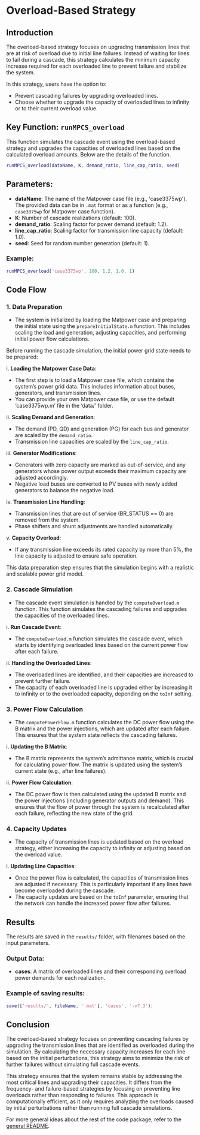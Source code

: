 # Overload-Based Strategy

## Introduction

The overload-based strategy focuses on upgrading transmission lines that are at risk of overload due to initial line failures. Instead of waiting for lines to fail during a cascade, this strategy calculates the minimum capacity increase required for each overloaded line to prevent failure and stabilize the system.

In this strategy, users have the option to:
- Prevent cascading failures by upgrading overloaded lines.
- Choose whether to upgrade the capacity of overloaded lines to infinity or to their current overload value.



## Key Function: `runMPCS_overload`

This function simulates the cascade event using the overload-based strategy and upgrades the capacities of overloaded lines based on the calculated overload amounts. Below are the details of the function.

```matlab
runMPCS_overload(dataName, K, demand_ratio, line_cap_ratio, seed)
```

## Parameters:
- **dataName**: The name of the Matpower case file (e.g., 'case3375wp'). The provided data can be in `.mat` format or as a function (e.g., `case3375wp` for Matpower case function).
- **K**: Number of cascade realizations (default: 100).
- **demand_ratio**: Scaling factor for power demand (default: 1.2).
- **line_cap_ratio**: Scaling factor for transmission line capacity (default: 1.0).
- **seed**: Seed for random number generation (default: 1).

### Example:
```matlab
runMPCS_overload('case3375wp', 100, 1.2, 1.0, 1)
```

## Code Flow

### 1. Data Preparation

- The system is initialized by loading the Matpower case and preparing the initial state using the `prepareInitialState.m` function. This includes scaling the load and generation, adjusting capacities, and performing initial power flow calculations.

Before running the cascade simulation, the initial power grid state needs to be prepared:

i. **Loading the Matpower Case Data**:
- The first step is to load a Matpower case file, which contains the system’s power grid data. This includes information about buses, generators, and transmission lines.
- You can provide your own Matpower case file, or use the default ‘case3375wp.m’ file in the ‘data/’ folder.

ii. **Scaling Demand and Generation**:
- The demand (PD, QD) and generation (PG) for each bus and generator are scaled by the `demand_ratio`.
- Transmission line capacities are scaled by the `line_cap_ratio`.

iii. **Generator Modifications**:
- Generators with zero capacity are marked as out-of-service, and any generators whose power output exceeds their maximum capacity are adjusted accordingly.
- Negative load buses are converted to PV buses with newly added generators to balance the negative load.

iv. **Transmission Line Handling**:
- Transmission lines that are out of service (BR_STATUS == 0) are removed from the system.
- Phase shifters and shunt adjustments are handled automatically.

v. **Capacity Overload**:
- If any transmission line exceeds its rated capacity by more than 5%, the line capacity is adjusted to ensure safe operation.

This data preparation step ensures that the simulation begins with a realistic and scalable power grid model.

### 2. Cascade Simulation

- The cascade event simulation is handled by the `computeOverload.m` function. This function simulates the cascading failures and upgrades the capacities of the overloaded lines.

i. **Run Cascade Event**:
- The `computeOverload.m` function simulates the cascade event, which starts by identifying overloaded lines based on the current power flow after each failure.

ii. **Handling the Overloaded Lines**:
- The overloaded lines are identified, and their capacities are increased to prevent further failure.
- The capacity of each overloaded line is upgraded either by increasing it to infinity or to the overloaded capacity, depending on the `toInf` setting.

### 3. Power Flow Calculation

- The `computePowerFlow.m` function calculates the DC power flow using the B matrix and the power injections, which are updated after each failure. This ensures that the system state reflects the cascading failures.

i. **Updating the B Matrix**:
- The B matrix represents the system’s admittance matrix, which is crucial for calculating power flow. The matrix is updated using the system’s current state (e.g., after line failures).

ii. **Power Flow Calculation**:
- The DC power flow is then calculated using the updated B matrix and the power injections (including generator outputs and demand). This ensures that the flow of power through the system is recalculated after each failure, reflecting the new state of the grid.

### 4. Capacity Updates

- The capacity of transmission lines is updated based on the overload strategy, either increasing the capacity to infinity or adjusting based on the overload value.

i. **Updating Line Capacities**:
- Once the power flow is calculated, the capacities of transmission lines are adjusted if necessary. This is particularly important if any lines have become overloaded during the cascade.
- The capacity updates are based on the `toInf` parameter, ensuring that the network can handle the increased power flow after failures.

## Results

The results are saved in the `results/` folder, with filenames based on the input parameters.

### Output Data:
- **cases**: A matrix of overloaded lines and their corresponding overload power demands for each realization.

### Example of saving results:

```matlab
save(['results/', fileName, '.mat'], 'cases', '-v7.3');
```

## Conclusion

The overload-based strategy focuses on preventing cascading failures by upgrading the transmission lines that are identified as overloaded during the simulation. By calculating the necessary capacity increases for each line based on the initial perturbations, this strategy aims to minimize the risk of further failures without simulating full cascade events.

This strategy ensures that the system remains stable by addressing the most critical lines and upgrading their capacities. It differs from the frequency- and failure-based strategies by focusing on preventing line overloads rather than responding to failures. This approach is computationally efficient, as it only requires analyzing the overloads caused by initial perturbations rather than running full cascade simulations.

For more general ideas about the rest of the code package, refer to the [general README](../README.md).